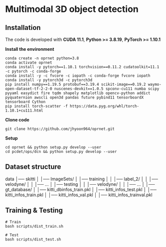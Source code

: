# Multimodal 3D object detection

## Installation
The code is developed with **CUDA 11.1**, **Python >= 3.8.19**, **PyTorch >= 1.10.1**

**Install the environment**
```
conda create -n oprnet python=3.8
conda activate oprnet
conda install -y pytorch==1.10.1 torchvision==0.11.2 cudatoolkit=11.1 -c pytorch -c conda-forge
conda install -y -c fvcore -c iopath -c conda-forge fvcore iopath
conda install -y pytorch3d -c pytorch3d
pip install numpy==1.19.5 protobuf==3.19.4 scikit-image==0.19.2 waymo-open-dataset-tf-2-2-0 nuscenes-devkit==1.0.5 spconv-cu111 numba scipy pyyaml easydict fire tqdm shapely matplotlib opencv-python addict pyquaternion awscli open3d pandas future pybind11 tensorboardX tensorboard Cython
pip install torch-scatter -f https://data.pyg.org/whl/torch-1.10.1+cu111.html
```

**Clone code**
```
git clone https://github.com/jhyoon964/oprnet.git
```

**Setup**
```
cd oprnet && python setup.py develop --user
cd pcdet/ops/dcn && python setup.py develop --user
```

## Dataset structure
data
│── skitti
│   │── ImageSets/
│   │── training
│   │   │── label_2/
│   │   │── velodyne/
│   │   │── ...
│   │── testing
│   │   │── velodyne/
│   │   │── ...
│   │── gt_database/
│   │── kitti_dbinfos_train.pkl
│   │── kitti_infos_test.pkl
│   │── kitti_infos_train.pkl
│   │── kitti_infos_val.pkl
│   │── kitti_infos_trainval.pkl



## Training & Testing
```
# Train
bash scripts/dist_train.sh

# Test
bash scripts/dist_test.sh
